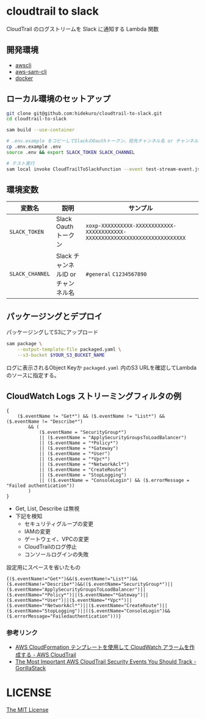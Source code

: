 # cloudtrail to slack

CloudTrail のログストリームを Slack に通知する Lambda 関数

## 開発環境

- [awscli](https://docs.aws.amazon.com/ja_jp/cli/)
- [aws-sam-cli](https://github.com/awslabs/aws-sam-cli)
- [docker](https://docs.docker.com/install/)

## ローカル環境のセットアップ

```bash
git clone git@github.com:hidekuro/cloudtrail-to-slack.git
cd cloudtrail-to-slack

sam build --use-container

# .env.example をコピーしてSlackのOauthトークン、宛先チャンネル名 or チャンネルIDを記入し、環境変数にexport
cp .env.example .env
source .env && export SLACK_TOKEN SLACK_CHANNEL

# テスト実行
sam local invoke CloudTrailToSlackFunction --event test-stream-event.json
```

## 環境変数

|変数名|説明|サンプル|
|---|---|---|
|`SLACK_TOKEN`|Slack Oauth トークン|`xoxp-XXXXXXXXXX-XXXXXXXXXXXX-XXXXXXXXXXXX-XXXXXXXXXXXXXXXXXXXXXXXXXXXXXXXX`|
|`SLACK_CHANNEL`|Slack チャンネルID or チャンネル名|`#general` `C1234567890`|

## パッケージングとデプロイ

パッケージングしてS3にアップロード

```bash
sam package \
    --output-template-file packaged.yaml \
    --s3-bucket $YOUR_S3_BUCKET_NAME
```

ログに表示されるObject Keyか `packaged.yaml` 内のS3 URLを確認してLambdaのソースに指定する。

## CloudWatch Logs ストリーミングフィルタの例

```
{
    ($.eventName != "Get*") && ($.eventName != "List*") && ($.eventName != "Describe*")
        && (
            ($.eventName = "SecurityGroup*")
            || ($.eventName = "ApplySecurityGroupsToLoadBalancer")
            || ($.eventName = "*Policy*")
            || ($.eventName = "*Gateway")
            || ($.eventName = "*User")
            || ($.eventName = "*Vpc*")
            || ($.eventName = "*NetworkAcl*")
            || ($.eventName = "CreateRoute")
            || ($.eventName = "StopLogging")
            || (($.eventName = "ConsoleLogin") && ($.errorMessage = "Failed authentication"))
        )
}
```

- Get, List, Describe は無視
- 下記を検知
  - セキュリティグループの変更
  - IAMの変更
  - ゲートウェイ、VPCの変更
  - CloudTrailのログ停止
  - コンソールログインの失敗

設定用にスペースを省いたもの

```
{($.eventName!="Get*")&&($.eventName!="List*")&&($.eventName!="Describe*")&&(($.eventName="SecurityGroup*")||($.eventName="ApplySecurityGroupsToLoadBalancer")||($.eventName="*Policy*")||($.eventName="*Gateway")||($.eventName="*User")||($.eventName="*Vpc*")||($.eventName="*NetworkAcl*")||($.eventName="CreateRoute")||($.eventName="StopLogging")||(($.eventName="ConsoleLogin")&&($.errorMessage="Failedauthentication")))}
```

### 参考リンク

- [AWS CloudFormation テンプレートを使用して CloudWatch アラームを作成する - AWS CloudTrail](https://docs.aws.amazon.com/ja_jp/awscloudtrail/latest/userguide/use-cloudformation-template-to-create-cloudwatch-alarms.html)
- [The Most Important AWS CloudTrail Security Events You Should Track - GorillaStack](https://www.gorillastack.com/news/important-aws-cloudtrail-security-events-tracking/)

# LICENSE

[The MIT License](LICENSE)
